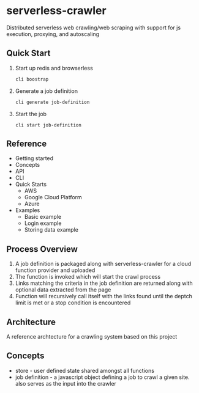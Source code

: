# serverless-crawler

Distributed serverless web crawling/web scraping with support for js execution, proxying, and autoscaling

## Quick Start

1. Start up redis and browserless
    ```sh
    cli boostrap
    ```
1. Generate a job definition
    ```sh
    cli generate job-definition
    ```
1. Start the job
    ```
    cli start job-definition
    ```

## Reference

* Getting started
* Concepts
* API
* CLI
* Quick Starts
    * AWS
    * Google Cloud Platform
    * Azure
* Examples
    * Basic example
    * Login example
    * Storing data example

## Process Overview

1. A job definition is packaged along with serverless-crawler for a cloud function provider and uploaded
1. The function is invoked which will start the crawl process
1. Links matching the criteria in the job definition are returned along with optional data extracted from the page
1. Function will recursively call itself with the links found until the deptch limit is met or a stop condition is encountered

## Architecture

A reference archtecture for a crawling system based on this project

## Concepts

* store - user defined state shared amongst all functions
* job definition - a javascript object defining a job to crawl a given site. also serves as the input into the crawler